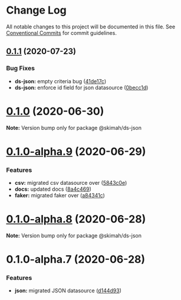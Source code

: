 # Change Log

All notable changes to this project will be documented in this file.
See [Conventional Commits](https://conventionalcommits.org) for commit guidelines.

## [0.1.1](https://github.com/skimah/skimah/compare/@skimah/ds-json@0.1.0...@skimah/ds-json@0.1.1) (2020-07-23)


### Bug Fixes

* **ds-json:** empty criteria bug ([41de17c](https://github.com/skimah/skimah/commit/41de17c8300afb63b89201179bdd57d07716b7b5))
* **ds-json:** enforce id field for json datasource ([0becc1d](https://github.com/skimah/skimah/commit/0becc1d9a7c8c7d14bd94d1fc56b2a2c5d574bcf))





# [0.1.0](https://github.com/skimah/skimah/compare/@skimah/ds-json@0.1.0-alpha.9...@skimah/ds-json@0.1.0) (2020-06-30)

**Note:** Version bump only for package @skimah/ds-json





# [0.1.0-alpha.9](https://github.com/skimah/skimah/compare/@skimah/ds-json@0.1.0-alpha.8...@skimah/ds-json@0.1.0-alpha.9) (2020-06-29)


### Features

* **csv:** migrated csv datasource over ([5843c0e](https://github.com/skimah/skimah/commit/5843c0e8a9df437b4963a547eb7f78dc59f32bf7))
* **docs:** updated docs ([8a4c469](https://github.com/skimah/skimah/commit/8a4c469fd413a04625451ea244de541fc5dd25b0))
* **faker:** migrated faker over ([a84341c](https://github.com/skimah/skimah/commit/a84341c6c9b79a065f0de12436bcae4ec49ff7c0))





# [0.1.0-alpha.8](https://github.com/skimah/skimah/compare/@skimah/ds-json@0.1.0-alpha.7...@skimah/ds-json@0.1.0-alpha.8) (2020-06-28)

**Note:** Version bump only for package @skimah/ds-json





# 0.1.0-alpha.7 (2020-06-28)


### Features

* **json:** migrated JSON datasource ([d144d93](https://github.com/skimah/skimah/commit/d144d93492a0a9e8b9de719fad09189c7016c62d))
